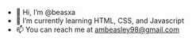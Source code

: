 - 👋 Hi, I’m @beasxa
- 🌱 I’m currently learning HTML, CSS, and Javascript
- 📫 You can reach me at ambeasley98@gmail.com  
